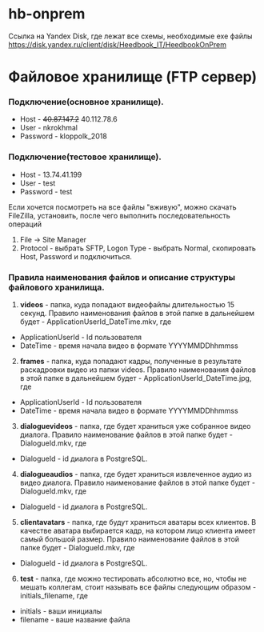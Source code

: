 # hb-onprem

Ссылка на Yandex Disk, где лежат все схемы, необходимые exe файлы
https://disk.yandex.ru/client/disk/Heedbook_IT/HeedbookOnPrem

# Файловое хранилище (FTP сервер)
### Подключение(основное хранилище).
  - Host - <s>40.87.147.2</s> 40.112.78.6
  - User - nkrokhmal
  - Password - kloppolk_2018

### Подключение(тестовое хранилище).
  - Host - 13.74.41.199
  - User - test
  - Password - test

Если хочется посмотреть на все файлы "вживую", можно скачать FileZilla, установить, после чего выполнить последовательность операций
1. File ->  Site Manager
2. Protocol - выбрать SFTP, Logon Type - выбрать Normal, скопировать Host, Password и подключиться. 

### Правила наименования файлов и описание структуры файлового хранилища.
1. **videos** - папка, куда попадают видеофайлы длительностью 15 секунд. Правило наименования файлов в этой папке в дальнейшем будет - ApplicationUserId_DateTime.mkv, где
  - ApplicationUserId - Id пользователя
  - DateTime - время начала видео в формате YYYYMMDDhhmmss
2. **frames** - папка, куда попадают кадры, полученные в результате раскадровки видео из папки videos. Правило наименования файлов в этой папке в дальнейшем будет - ApplicationUserId_DateTime.jpg, где
  - ApplicationUserId - Id пользователя
  - DateTime - время начала видео в формате YYYYMMDDhhmmss
3. **dialoguevideos** - папка, где будет храниться уже собранное видео диалога. Правило наименование файлов в этой папке будет - DialogueId.mkv, где
  - DialogueId - id диалога в PostgreSQL.
4. **dialogueaudios** - папка, где будет храниться извлеченное аудио из видео диалога. Правило наименование файлов в этой папке будет - DialogueId.mkv, где
  - DialogueId - id диалога в PostgreSQL.
5. **clientavatars** - папка, где будут храниться аватары всех клиентов. В качестве аватара выбирается кадр, на котором лицо клиента имеет самый большой размер. Правило наименование файлов в этой папке будет - DialogueId.mkv, где
  - DialogueId - id диалога в PostgreSQL.
6. **test** - папка, где можно тестировать абсолютно все, но, чтобы не мешать коллегам, стоит называть все файлы следующим образом - initials_filename, где
  - initials - ваши инициалы
  - filename - ваше название файла


